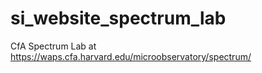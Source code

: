 # si_website_spectrum_lab
CfA Spectrum Lab at https://waps.cfa.harvard.edu/microobservatory/spectrum/

